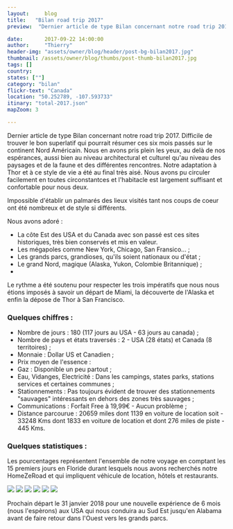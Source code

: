 ```yaml
---
layout:     blog
title:   "Bilan road trip 2017"
preview:  "Dernier article de type Bilan concernant notre road trip 2017. Difficile de trouver le bon superlatif qui pourrait résumer ces six mois passés…"

date:       2017-09-22 14:00:00
author:     "Thierry"
header-img: "assets/owner/blog/header/post-bg-bilan2017.jpg"
thumbnail: /assets/owner/blog/thumbs/post-thumb-bilan2017.jpg
tags: []
country:
states: [""]
category: "bilan"
flickr-text: "Canada"
location: "50.252789, -107.593733"
itinary: "total-2017.json"
mapZoom: 3

---
```


Dernier article de type Bilan concernant notre road trip 2017. Difficile de trouver le bon superlatif qui pourrait résumer ces six mois passés sur le continent Nord Américain. Nous en avons pris plein les yeux, au delà de nos espérances, aussi bien au niveau architectural et culturel qu'au niveau des paysages et de la faune et des différentes rencontres. Notre adaptation à Thor et à ce style de vie a été au final très aisé. Nous avons pu circuler facilement en toutes circonstantces et l'habitacle est largement suffisant et confortable pour nous deux.  

Impossible d'établir un palmarés des lieux visités tant nos coups de coeur ont été nombreux et de style si différents.  

Nous avons adoré :  

* La côte Est des USA et du Canada avec son passé est ces sites historiques, très bien conservés et mis en valeur.
* Les mégapoles comme New York, Chicago, San Fransico... ;
* Les grands parcs, grandioses, qu'ils soient nationaux ou d'état ;
* Le grand Nord, magique (Alaska, Yukon, Colombie Britannique) ;
* 

Le rythme a été soutenu pour respecter les trois impératifs que nous nous étions imposés à savoir un départ de Miami, la découverte de l'Alaska et enfin la dépose de Thor à San Francisco.  

### Quelques chiffres :    

* Nombre de jours           : 180 (117 jours au USA - 63 jours au canada) ;
* Nombre de pays et états traversés  : 2 - USA (28 états) et Canada (8 territoires) ;
* Monnaie                   : Dollar US et Canadien ;
* Prix moyen de l'essence   : 
* Gaz                       : Disponible un peu partout ;
* Eau, Vidanges, Electricité    : Dans les campings, states parks, stations services et certaines communes ;
* Stationnements             : Pas toujours évident de trouver des stationnements "sauvages" intéressants en dehors des zones très sauvages ;
* Communications             : Forfait Free à 19,99€ - Aucun problème ;  
* Distance parcourue         : 20659 miles dont 1139 en voiture de location soit - 33248 Kms dont 1833 en voiture de location 
                               et dont 276 miles de piste - 445 Kms.     
 

### Quelques statistiques :  

Les pourcentages représentent l'ensemble de notre voyage en comptant les 15 premiers jours en Floride durant lesquels nous avons recherchés notre HomeZeRoad et qui impliquent véhicule de location, hôtels et restaurants.  

<img src="{{root_url}}/assets/owner/photos/2017/depenses_generales.svg" />  
<img src="{{root_url}}/assets/owner/photos/2017/depenses_nourriture.svg" />  
<img src="{{root_url}}/assets/owner/photos/2017/depenses_vehicules.svg" />  
<img src="{{root_url}}/assets/owner/photos/2017/depenses_transport.svg" />  
<img src="{{root_url}}/assets/owner/photos/2017/bivouacs.svg" />  
<img src="{{root_url}}/assets/owner/photos/2017/meteo.svg" />  

Prochain départ le 31 janvier 2018 pour une nouvelle expérience de 6 mois (nous l'espèrons) aux USA qui nous conduira au Sud Est jusqu'en Alabama avant de faire retour dans l'Ouest vers les grands parcs.  
